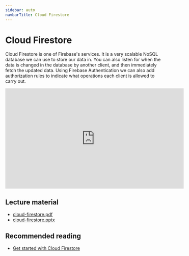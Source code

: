```yaml
---
sidebar: auto
navbarTitle: Cloud Firestore
---
```


# Cloud Firestore
Cloud Firestore is one of Firebase's services. It is a very scalable NoSQL database we can use to store our data in. You can also listen for when the data is changed in the database by another client, and then immediately fetch the updated data. Using Firebase Authentication we can also add authorization rules to indicate what operations each client is allowed to carry out.

<iframe width="560" height="314" src="https://www.youtube.com/embed/jgXslXP8WAw" frameborder="0" allow="accelerometer; autoplay; clipboard-write; encrypted-media; gyroscope; picture-in-picture" allowfullscreen></iframe>

## Lecture material
* [cloud-firestore.pdf](cloud-firestore.pdf)
* [cloud-firestore.pptx](cloud-firestore.pptx)

## Recommended reading
* [Get started with Cloud Firestore](https://firebase.google.com/docs/firestore/quickstart)
